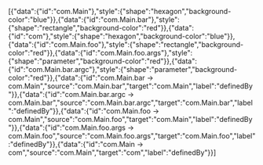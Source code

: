 [{"data":{"id":"com.Main"},"style":{"shape":"hexagon","background-color":"blue"}},{"data":{"id":"com.Main.bar"},"style":{"shape":"rectangle","background-color":"red"}},{"data":{"id":"com"},"style":{"shape":"hexagon","background-color":"blue"}},{"data":{"id":"com.Main.foo"},"style":{"shape":"rectangle","background-color":"red"}},{"data":{"id":"com.Main.foo.args"},"style":{"shape":"parameter","background-color":"red"}},{"data":{"id":"com.Main.bar.argc"},"style":{"shape":"parameter","background-color":"red"}},{"data":{"id":"com.Main.bar -> com.Main","source":"com.Main.bar","target":"com.Main","label":"definedBy"}},{"data":{"id":"com.Main.bar.argc -> com.Main.bar","source":"com.Main.bar.argc","target":"com.Main.bar","label":"definedBy"}},{"data":{"id":"com.Main.foo -> com.Main","source":"com.Main.foo","target":"com.Main","label":"definedBy"}},{"data":{"id":"com.Main.foo.args -> com.Main.foo","source":"com.Main.foo.args","target":"com.Main.foo","label":"definedBy"}},{"data":{"id":"com.Main -> com","source":"com.Main","target":"com","label":"definedBy"}}]